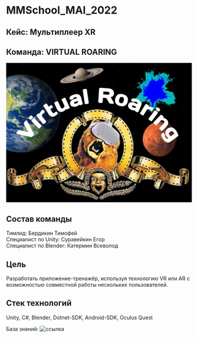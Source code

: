 # MMSchool_MAI_2022

## Кейс: Мультиплеер XR
## Команда: VIRTUAL ROARING
![Логотип](https://github.com/Berdikin/MMSchool_MAI_2022/blob/main/img/photo_2022-05-21_13-37-55.jpg)

## Состав команды
Тимлид: Бердикин Тимофей  
Специалист по Unity: Суравейкин Егор  
Специалист по Blender: Катермин Всеволод

## Цель
Разработать приложение-тренажёр, используя технологию VR или AR с возможностью совместной работы нескольких пользователей.

## Стек технологий
Unity, C#, Blender, Dotnet-SDK, Android-SDK, Oculus Quest

База знаний: ![ссылка](https://docs.google.com/document/d/1-nlvzS-FvCzF5lr1p7ujiO-eCYWqOBoKmkG0vmcTi7w/edit#)

